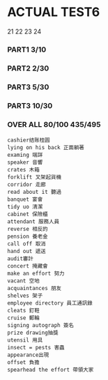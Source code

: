 
# ACTUAL TEST6

21 22 23 24

### PART1 3/10

### PART2 2/30

### PART3 5/30 

### PART3 10/30

### OVER ALL 80/100 435/495
```
cashier结账桂圆
lying on his back 正面躺著
examing 端詳
speaker 音響
crates 木箱
forklift 叉架起貨機
corridor 走廊
read about it 聽過
banquet 宴會
tidy uo 清潔
cabinet 保險櫃
attendant 服務人員
reverse 相反的
pension 養老金
call off 取消
hand out 遞送
audit審計
concert 掩藏會
make an effort 努力
vacant 空地
acquaintances 朋友
shelves 架子
employee directory 員工通訊錄
cleats 釘鞋
cruise 郵輪
signing autograph 簽名
prize drawing抽獎
utensil 用具 
insect = pests 害蟲
appearance出現
offset 負擔
spearhead the effort 帶領大家
```
